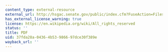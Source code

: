 ```yaml
---
content_type: external-resource
external_url: http://hsgac.senate.gov/public/index.cfm?FuseAction=Files.View&FileStore_id=bb99b01c-5632-472a-a70a-54513cb30b31
has_external_license_warning: true
license: https://en.wikipedia.org/wiki/All_rights_reserved
status: ''
title: PDF
uid: 37fda28a-0436-4b53-9866-97dce30f389e
wayback_url: ''
---
```

